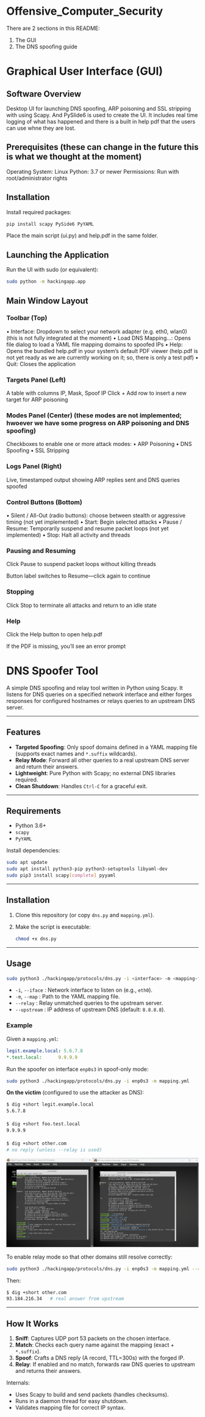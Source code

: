 # Offensive_Computer_Security

There are 2 sections in this README:
1. The GUI
2. The DNS spoofing guide

# Graphical User Interface (GUI)

## Software Overview

Desktop UI for launching DNS spoofing, ARP poisoning and SSL stripping with using Scapy. And PySlide6 is used to create the UI. It includes real time logging of what has happened and there is a built in help pdf that the users can use whne they are lost.

## Prerequisites (these can change in the future this is what we thought at the moment)

Operating System: Linux
Python: 3.7 or newer
Permissions: Run with root/administrator rights

## Installation

Install required packages:
```bash
pip install scapy PySide6 PyYAML
```
Place the main script (ui.py) and help.pdf in the same folder.

## Launching the Application
Run the UI with sudo (or equivalent):
```bash
sudo python -m hackingapp.app
```

## Main Window Layout

### Toolbar (Top)
• Interface: Dropdown to select your network adapter (e.g. eth0, wlan0) (this is not fully integrated at the moment)
• Load DNS Mapping…: Opens file dialog to load a YAML file mapping domains to spoofed IPs
• Help: Opens the bundled help.pdf in your system’s default PDF viewer (help.pdf is not yet ready as we are currently working on it; so, there is only a test pdf)
• Quit: Closes the application

### Targets Panel (Left)
A table with columns IP, Mask, Spoof IP
Click + Add row to insert a new target for ARP poisoning

### Modes Panel (Center) (these modes are not implemented; hwoever we have some progress on ARP poisoning and DNS spoofing)
Checkboxes to enable one or more attack modes:
• ARP Poisoning
• DNS Spoofing
• SSL Stripping

### Logs Panel (Right)
Live, timestamped output showing ARP replies sent and DNS queries spoofed

### Control Buttons (Bottom)
• Silent / All-Out (radio buttons): choose between stealth or aggressive timing (not yet implemented)
• Start: Begin selected attacks
• Pause / Resume: Temporarily suspend and resume packet loops (not yet implemented)
• Stop: Halt all activity and threads


### Pausing and Resuming

Click Pause to suspend packet loops without killing threads

Button label switches to Resume—click again to continue


### Stopping

Click Stop to terminate all attacks and return to an idle state


### Help

Click the Help button to open help.pdf

If the PDF is missing, you’ll see an error prompt


# DNS Spoofer Tool

A simple DNS spoofing and relay tool written in Python using Scapy. It listens for DNS queries on a specified network interface and either forges responses for configured hostnames or relays queries to an upstream DNS server.

---

## Features

* **Targeted Spoofing**: Only spoof domains defined in a YAML mapping file (supports exact names and `*.suffix` wildcards).
* **Relay Mode**: Forward all other queries to a real upstream DNS server and return their answers.
* **Lightweight**: Pure Python with Scapy; no external DNS libraries required.
* **Clean Shutdown**: Handles `Ctrl-C` for a graceful exit.

---

## Requirements

* Python 3.6+
* `scapy`
* `PyYAML`

Install dependencies:

```bash
sudo apt update
sudo apt install python3-pip python3-setuptools libyaml-dev
sudo pip3 install scapy[complete] pyyaml
```

---

## Installation

1. Clone this repository (or copy `dns.py` and `mapping.yml`).
2. Make  the script is executable:

   ```bash
   chmod +x dns.py
   ```

---

## Usage

```bash
sudo python3 ./hackingapp/protocols/dns.py -i <interface> -m <mapping-file> [--relay] [--upstream <server>]
```

* `-i`, `--iface` : Network interface to listen on (e.g., `eth0`).
* `-m`, `--map`   : Path to the YAML mapping file.
* `--relay`      : Relay unmatched queries to the upstream server.
* `--upstream`   : IP address of upstream DNS (default: `8.8.8.8`).

### Example

Given a `mapping.yml`:

```yaml
legit.example.local: 5.6.7.8
*.test.local:      9.9.9.9
```

Run the spoofer on interface `enp0s3` in spoof-only mode:

```bash
sudo python3 ./hackingapp/protocols/dns.py -i enp0s3 -m mapping.yml
```

**On the victim** (configured to use the attacker as DNS):

```bash
$ dig +short legit.example.local
5.6.7.8

$ dig +short foo.test.local
9.9.9.9

$ dig +short other.com
# no reply (unless --relay is used)
```

![Victim & Attacker VMs side-by-side](images/exampleDns.jpeg)

To enable relay mode so that other domains still resolve correctly:

```bash
sudo python3 ./hackingapp/protocols/dns.py -i enp0s3 -m mapping.yml --relay --upstream 10.0.0.1
```

Then:

```bash
$ dig +short other.com
93.184.216.34   # real answer from upstream
```

---

## How It Works

1. **Sniff**: Captures UDP port 53 packets on the chosen interface.
2. **Match**: Checks each query name against the mapping (exact + `*.suffix`).
3. **Spoof**: Crafts a DNS reply (A record, TTL=300s) with the forged IP.
4. **Relay**: If enabled and no match, forwards raw DNS queries to upstream and returns their answers.

Internals:

* Uses Scapy to build and send packets (handles checksums).
* Runs in a daemon thread for easy shutdown.
* Validates mapping file for correct IP syntax.


